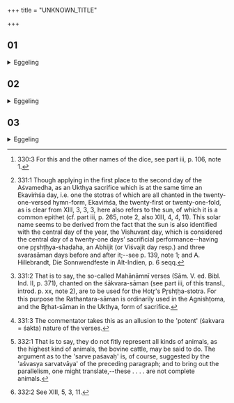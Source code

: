 +++
title = "UNKNOWN_TITLE"

+++


##  01
<details><summary>Eggeling</summary>

1. Now this (Sacrificer), having- conquered by means of the supreme Stoma--the Katushṭoma, the Kr̥ta among dice [^egg_839],--on the next day establishes

[^egg_839]: 330:3 For this and the other names of the dice, see part iii, p. 106, note 1.

himself on the Ekaviṁśa [^egg_840], as a firm foundation: from the Ekaviṁśa, as a firm foundation, he subsequently ascends to the next day, the seasons; for the Pr̥shṭḥa (-stotras) are the seasons, and the seasons are the year: it is in the seasons, in the year, he establishes himself.

[^egg_840]: 331:1 Though applying in the first place to the second day of the Aśvamedha, as an Ukthya sacrifice which is at the same time an Ekaviṁśa day, i.e. one the stotras of which are all chanted in the twenty-one-versed hymn-form, Ekaviṁśa, the twenty-first or twenty-one-fold, as is clear from XIII, 3, 3, 3, here also refers to the sun, of which it is a common epithet (cf. part iii, p. 265, note 2, also XIII, 4, 4, 11). This solar name seems to be derived from the fact that the sun is also identified with the central day of the year, the Vishuvant day, which is considered the central day of a twenty-one days’ sacrificial performance--having one pr̥shṭḥya-shaḍaha, an Abhijit (or Viśvajit day resp.) and three svarasāman days before and after it;--see p. 139, note 1; and A. Hillebrandt, Die Sonnwendfeste in Alt-Indien, p. 6 seqq.
</details>

##  02
<details><summary>Eggeling</summary>

2. The Śakvarī [^egg_841] (verses) are the Pr̥shṭḥa (-stotra of the second day): there is a different metre for each (verse), for different kinds of animals, both domestic and wild ones, are immolated here on each (day). As to the Śakvarī (verses) being the Pr̥shṭḥa, it is for the completeness of the horse (sacrifice) [^egg_842]; and different kinds of animals are immolated on different (days), because different stomas are performed on the different (days of the Aśvamedha).

[^egg_841]: 331:2 That is to say, the so-called Mahānāmnī verses (Sām. V. ed. Bibl. Ind. II, p. 371), chanted on the śākvara-sāman (see part iii, of this transl., introd. p. xx, note 2), are to be used for the Hotr̥'s Pr̥shṭḥa-stotra. For this purpose the Rathantara-sāman is ordinarily used in the Agnishṭoma, and the Br̥hat-sāman in the Ukthya, form of sacrifice.

[^egg_842]: 331:3 The commentator takes this as an allusion to the 'potent' (śakvara = śakta) nature of the verses.
</details>

##  03
<details><summary>Eggeling</summary>

3. As to this they say, 'These--to wit, goats and sheep and the wild (beasts)--are not all animals [^egg_843]; but those--to wit, the bovine (victims)--are indeed all animals.' On the last day he immolates bovine (victims), for they--to wit, bovine (victims)--are all animals: he thus immolates all animals. They are sacred to the All-gods [^egg_844], for the completeness of the horse, for the horse is sacred to the All-gods. They are many-formed (or, many-coloured), whence animals are many-formed; and they are of distinct forms (or colours), whence animals are of distinct forms.

[^egg_843]: 332:1 That is to say, they do not fitly represent all kinds of animals, as the highest kind of animals, the bovine cattle, may be said to do. The argument as to the 'sarve paśavaḥ' is, of course, suggested by the 'aśvasya sarvatvāya' of the preceding paragraph; and to bring out the parallelism, one might translate,--these . . . . are not complete animals.

[^egg_844]: 332:2 See XIII, 5, 3, 11.
</details>